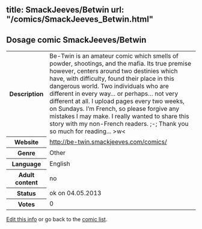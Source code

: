 title: SmackJeeves/Betwin
url: "/comics/SmackJeeves_Betwin.html"
---
Dosage comic SmackJeeves/Betwin
-----------------------------------------

<p id="msg"></p>
<script type="text/javascript">
if (window.location.search === '?edit_info_mail=sent_ok') {
  var elem = document.getElementById("msg");
  elem.innerHTML = 'Edited information sucessfully sent for review, which is usually done daily. Thanks!';
  elem.className = 'ok';
}
</script>
<table class="comicinfo">
<tr>
<th>Description</th><td>Be-Twin is an amateur comic which smells of powder, shootings, and the mafia. Its true premise however, centers around two destinies which have, with difficulty, found their place in this dangerous world. Two individuals who are different in every way… or perhaps… not very different at all. I upload pages every two weeks, on Sundays. I’m French, so please forgive any mistakes I may make. I really wanted to share this story with my non-French readers. ;-; Thank you so much for reading... &gt;w&lt;</td>
</tr>
<tr>
<th>Website</th><td><a href="http://be-twin.smackjeeves.com/comics/">http://be-twin.smackjeeves.com/comics/</a></td>
</tr>
<tr>
<th>Genre</th><td>Other</td>
</tr>
<tr>
<th>Language</th><td>English</td>
</tr>
<tr>
<th>Adult content</th><td>no</td>
</tr>
<tr>
<th>Status</th><td>ok on 04.05.2013</td>
</tr>
<tr>
<th>Votes</th><td>0</td>
</tr>
</table>

[Edit this info](SmackJeeves_Betwin_edit.html) or go back to the [comic list](../comic-index.html).

